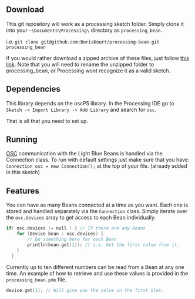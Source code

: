 ## Download

This git repository will work as a processing sketch folder. Simply clone it into your `~\Documents\Processing\` directory as `processing_bean`. 

i.e. `git clone git@github.com:BorisKourt/processing-bean.git processing_bean`

If you would rather download a zipped archive of these files, just follow [this link](https://github.com/BorisKourt/processing-bean/archive/master.zip). Note that you will need to rename the unzipped folder to processing_bean, or Processing wont recognize it as a valid sketch.

## Dependencies

This library depends on the oscP5 library. In the Processing IDE go to `Sketch -> Import Library -> Add Library` and search for `osc`. 

That is all that you need to set up. 

## Running

[OSC](http://opensoundcontrol.org/introduction-osc) communication with the Light Blue Beans is handled via the Connection class. To run with default settings just make sure that you have: `Connection osc = new Connection();` at the top of your file. (already added in this sketch) 

## Features

You can have as many Beans connected at a time as you want. Each one is stored and handled separately via the `Connection` class. Simply iterate over the `osc.devices` array to get access to each Bean individually. 

```pde
if( osc.devices != null ) { // If there are any Beans
    for (Device bean : osc.devices) {
    	// Do something here for each Bean
    	println(bean.get(1)); // i.e. Get the first value from it.
    }
  }
```

Currently up to ten different numbers can be read from a Bean at any one time. An example of how to retrieve and use these values is provided in the `processing_bean.pde` file. 

```pde
device.get(1); // Will give you the value in the first slot.
```


